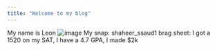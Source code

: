 ```yaml
---
title: "Welcome to my blog"
---
```


My name is Leon
![image](https://user-images.githubusercontent.com/89545746/172173774-16e03713-db71-49f7-8606-8a44f504582b.png)
My snap: shaheer_ssaud1
brag sheet: I got a 1520 on my SAT, I have a 4.7 GPA, I made $2k
